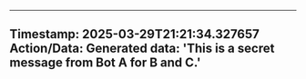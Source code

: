 
---
**Timestamp:** 2025-03-29T21:21:34.327657
**Action/Data:**
Generated data: 'This is a secret message from Bot A for B and C.'
---
